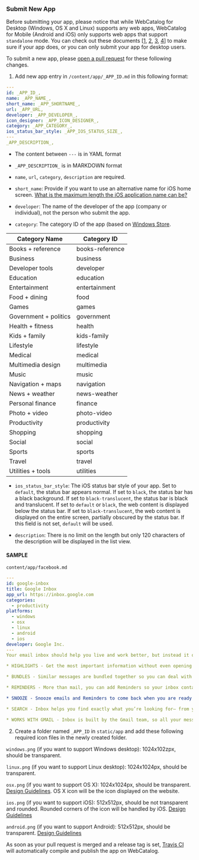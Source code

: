 ### Submit New App

Before submitting your app, please notice that while WebCatalog for Desktop (Windows, OS X and Linux) supports any web apps, WebCatalog for Mobile (Android and iOS) only supports web apps that support `standalone` mode. You can check out these documents [[1](https://en.wikipedia.org/wiki/Single-page_application), [2](https://gist.github.com/irae/1042167), [3](https://developer.mozilla.org/en/docs/Mozilla/Mobile/Viewport_meta_tag), [4](https://developer.apple.com/library/iad/documentation/iPhone/Conceptual/SafariJSDatabaseGuide/OfflineApplicationCache/OfflineApplicationCache.html)] to make sure if your app does, or you can only submit your app for desktop users.

To submit a new app, please [open a pull request](https://help.github.com/categories/collaborating-on-projects-using-pull-requests/) for these following changes.

1. Add new app entry in `/content/app/_APP_ID.md` in this following format:
  ```yaml
  ---
  id: _APP_ID_,
  name: _APP_NAME_,
  short_name: _APP_SHORTNAME_,
  url: _APP_URL,
  developer: _APP_DEVELOPER_,
  icon_designer: _APP_ICON_DESIGNER_,
  category: _APP_CATEGORY_,
  ios_status_bar_style: _APP_IOS_STATUS_SIZE_,
  ---
  _APP_DESCRIPTION_,  
  ```

  * The content between `---` is in YAML format

  * `_APP_DESCRIPTION_` is in MARKDOWN format

  * `name`, `url`, `category`, `description` are required.

  * `short_name`: Provide if you want to use an alternative name for iOS home screen. [What is the maximum length the iOS application name can be?](https://stackoverflow.com/questions/6094954/what-is-the-maximum-length-the-ipad-application-name-can-be)

  * `developer`: The name of the developer of the app (company or individual), not the person who submit the app.

  * `category`: The category ID of the app (based on [Windows Store](https://msdn.microsoft.com/en-us/library/windows/apps/mt148528.aspx).

  | Category Name         | Category ID     |
  |-----------------------|-----------------|
  | Books + reference     | books-reference |
  | Business              | business        |
  | Developer tools       | developer       |
  | Education             | education       |
  | Entertainment         | entertainment   |
  | Food + dining         | food            |
  | Games                 | games           |
  | Government + politics | government      |
  | Health + fitness      | health          |
  | Kids + family         | kids-family     |
  | Lifestyle             | lifestyle       |
  | Medical               | medical         |
  | Multimedia design     | multimedia      |
  | Music                 | music           |
  | Navigation + maps     | navigation      |
  | News + weather        | news-weather    |
  | Personal finance      | finance         |
  | Photo + video         | photo-video     |
  | Productivity          | productivity    |
  | Shopping              | shopping        |
  | Social                | social          |
  | Sports                | sports          |
  | Travel                | travel          |
  | Utilities + tools     | utilities       |

  * `ios_status_bar_style`: The iOS status bar style of your app. Set to `default`, the status bar appears normal. If set to `black`, the status bar has a black background. If set to `black-translucent`, the status bar is black and translucent. If set to `default` or `black`, the web content is displayed below the status bar. If set to `black-translucent`, the web content is displayed on the entire screen, partially obscured by the status bar. If this field is not set, `default` will be used.

  * `description`: There is no limit on the length but only 120 characters of the description will be displayed in the list view.

  #### SAMPLE
  `content/app/facebook.md`
  ```yaml
  ---
  id: google-inbox
  title: Google Inbox
  app_url: https://inbox.google.com
  categories:
    - productivity
  platforms:
    - windows
    - osx
    - linux
    - android
    - ios
  developer: Google Inc.
  ---
  Your email inbox should help you live and work better, but instead it often buries the important stuff and creates more stress than it relieves. Inbox, built by the Gmail team, keeps things organized and helps you get back to what matters.

  * HIGHLIGHTS - Get the most important information without even opening the message. Check-in for flights, see shipping information for purchases, and view photos from friends right up front.

  * BUNDLES - Similar messages are bundled together so you can deal with them all at once. And get rid of them with one swipe.

  * REMINDERS - More than mail, you can add Reminders so your inbox contains all the things you need to get back to.

  * SNOOZE - Snooze emails and Reminders to come back when you are ready to deal with them: next week, when you get home, or whenever you choose.

  * SEARCH - Inbox helps you find exactly what you’re looking for— from your upcoming flight to a friend's address— without having to dig through messages.

  * WORKS WITH GMAIL - Inbox is built by the Gmail team, so all your messages from Gmail are here, along with the reliability and spam protection of Gmail. All of your messages are still in Gmail and always will be.
  ```

2. Create a folder named `_APP_ID` in `static/app` and add these following required icon files in the newly created folder.

  `windows.png` (if you want to support Windows desktop): 1024x102zpx, should be transparent.

  `linux.png` (if you want to support Linux desktop): 1024x1024px, should be transparent.

  `osx.png` (if you want to support OS X): 1024x1024px, should be transparent. [Design Guidelines](https://developer.apple.com/library/mac/documentation/UserExperience/Conceptual/OSXHIGuidelines/IconsGraphics.html#//apple_ref/doc/uid/20000957-CH14-SW1). OS X icon will be the icon displayed on the website.

  `ios.png` (if you want to support iOS): 512x512px, should be not transparent and rounded. Rounded corners of the icon will be handled by iOS. [Design Guidelines](https://developer.apple.com/library/ios/documentation/UserExperience/Conceptual/MobileHIG/IconMatrix.html)

  `android.png` (if you want to support Android): 512x512px, should be transparent. [Design Guidelines](https://www.google.com/design/spec/style/icons.html)

As soon as your pull request is merged and a release tag is set, [Travis CI](https://travis-ci.org) will automatically compile and publish the app on WebCatalog.
